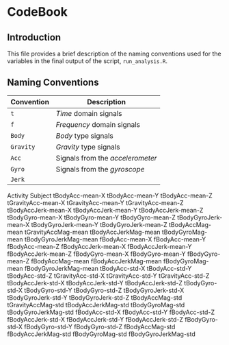 # CodeBook  

## Introduction  
This file provides a brief description of the naming conventions used for the variables in the final output of the script, ```run_analysis.R```.

## Naming Conventions
Convention    |   Description
------------- | --------------
```t```       | *Time* domain signals
```f```       | *Frequency* domain signals
```Body```    | *Body* type signals
```Gravity``` | *Gravity* type signals 
```Acc```     | Signals from the *accelerometer*
```Gyro```    | Signals from the *gyroscope*
```Jerk```    | 

Activity
Subject
tBodyAcc-mean-X
tBodyAcc-mean-Y
tBodyAcc-mean-Z
tGravityAcc-mean-X
tGravityAcc-mean-Y
tGravityAcc-mean-Z
tBodyAccJerk-mean-X
tBodyAccJerk-mean-Y
tBodyAccJerk-mean-Z
tBodyGyro-mean-X
tBodyGyro-mean-Y
tBodyGyro-mean-Z
tBodyGyroJerk-mean-X
tBodyGyroJerk-mean-Y
tBodyGyroJerk-mean-Z
tBodyAccMag-mean
tGravityAccMag-mean
tBodyAccJerkMag-mean
tBodyGyroMag-mean
tBodyGyroJerkMag-mean
fBodyAcc-mean-X
fBodyAcc-mean-Y
fBodyAcc-mean-Z
fBodyAccJerk-mean-X
fBodyAccJerk-mean-Y
fBodyAccJerk-mean-Z
fBodyGyro-mean-X
fBodyGyro-mean-Y
fBodyGyro-mean-Z
fBodyAccMag-mean
fBodyAccJerkMag-mean
fBodyGyroMag-mean
fBodyGyroJerkMag-mean
tBodyAcc-std-X
tBodyAcc-std-Y
tBodyAcc-std-Z
tGravityAcc-std-X
tGravityAcc-std-Y
tGravityAcc-std-Z
tBodyAccJerk-std-X
tBodyAccJerk-std-Y
tBodyAccJerk-std-Z
tBodyGyro-std-X
tBodyGyro-std-Y
tBodyGyro-std-Z
tBodyGyroJerk-std-X
tBodyGyroJerk-std-Y
tBodyGyroJerk-std-Z
tBodyAccMag-std
tGravityAccMag-std
tBodyAccJerkMag-std
tBodyGyroMag-std
tBodyGyroJerkMag-std
fBodyAcc-std-X
fBodyAcc-std-Y
fBodyAcc-std-Z
fBodyAccJerk-std-X
fBodyAccJerk-std-Y
fBodyAccJerk-std-Z
fBodyGyro-std-X
fBodyGyro-std-Y
fBodyGyro-std-Z
fBodyAccMag-std
fBodyAccJerkMag-std
fBodyGyroMag-std
fBodyGyroJerkMag-std
